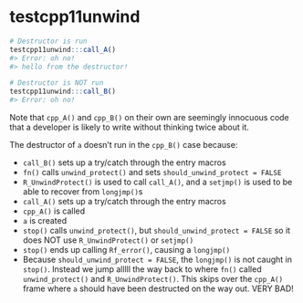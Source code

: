 
<!-- README.md is generated from README.Rmd. Please edit that file -->

# testcpp11unwind

``` r
# Destructor is run
testcpp11unwind:::call_A()
#> Error: oh no!
#> hello from the destructor!

# Destructor is NOT run
testcpp11unwind:::call_B()
#> Error: oh no!
```

Note that `cpp_A()` and `cpp_B()` on their own are seemingly innocuous
code that a developer is likely to write without thinking twice about
it.

The destructor of `a` doesn’t run in the `cpp_B()` case because:

- `call_B()` sets up a try/catch through the entry macros
- `fn()` calls `unwind_protect()` and sets
  `should_unwind_protect = FALSE`
- `R_UnwindProtect()` is used to call `call_A()`, and a `setjmp()` is
  used to be able to recover from `longjmp()`s
- `call_A()` sets up a try/catch through the entry macros
- `cpp_A()` is called
- `a` is created
- `stop()` calls `unwind_protect()`, but `should_unwind_protect = FALSE`
  so it does NOT use `R_UnwindProtect()` or `setjmp()`
- `stop()` ends up calling `Rf_error()`, causing a `longjmp()`
- Because `should_unwind_protect = FALSE`, the `longjmp()` is not caught
  in `stop()`. Instead we jump alllll the way back to where `fn()`
  called `unwind_protect()` and `R_UnwindProtect()`. This skips over the
  `cpp_A()` frame where `a` should have been destructed on the way out.
  VERY BAD!
